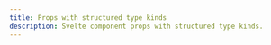 ```yaml
---
title: Props with structured type kinds
description: Svelte component props with structured type kinds.
---
```

